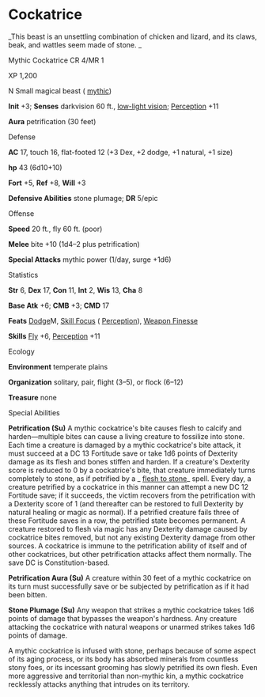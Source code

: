 # Cockatrice

_This beast is an unsettling combination of chicken and lizard, and its claws, beak, and wattles seem made of stone. _

Mythic Cockatrice CR 4/MR 1

XP 1,200

N Small magical beast ( [mythic](mythicAdventures/mythicMonsters.md#_mythic-subtype))

**Init** +3; **Senses** darkvision 60 ft., [low-light vision](monsters/universalMonsterRules.md#_low-light-vision); [Perception](skills/perception.md#_perception) +11

**Aura** petrification (30 feet)

Defense

**AC** 17, touch 16, flat-footed 12 (+3 Dex, +2 dodge, +1 natural, +1 size)

**hp** 43 (6d10+10)

**Fort** +5, **Ref** +8, **Will** +3

**Defensive Abilities** stone plumage; **DR** 5/epic

Offense

**Speed** 20 ft., fly 60 ft. (poor)

**Melee** bite +10 (1d4–2 plus petrification)

**Special Attacks** mythic power (1/day, surge +1d6)

Statistics

**Str** 6, **Dex** 17, **Con** 11, **Int** 2, **Wis** 13, **Cha** 8

**Base Atk** +6; **CMB** +3; **CMD** 17

**Feats** [Dodge](mythicAdventures/mythicFeats.md#_dodge-mythic)M, [Skill Focus](feats.md#_skill-focus) ( [Perception](skills/perception.md#_perception)), [Weapon Finesse](feats.md#_weapon-finesse)

**Skills** [Fly](skills/fly.md#_fly) +6, [Perception](skills/perception.md#_perception) +11

Ecology

**Environment** temperate plains

**Organization** solitary, pair, flight (3–5), or flock (6–12)

**Treasure** none

Special Abilities

**Petrification (Su)** A mythic cockatrice's bite causes flesh to calcify and harden—multiple bites can cause a living creature to fossilize into stone. Each time a creature is damaged by a mythic cockatrice's bite attack, it must succeed at a DC 13 Fortitude save or take 1d6 points of Dexterity damage as its flesh and bones stiffen and harden. If a creature's Dexterity score is reduced to 0 by a cockatrice's bite, that creature immediately turns completely to stone, as if petrified by a _ [flesh to stone](spells/fleshToStone.md#_flesh-to-stone)_ spell. Every day, a creature petrified by a cockatrice in this manner can attempt a new DC 12 Fortitude save; if it succeeds, the victim recovers from the petrification with a Dexterity score of 1 (and thereafter can be restored to full Dexterity by natural healing or magic as normal). If a petrified creature fails three of these Fortitude saves in a row, the petrified state becomes permanent. A creature restored to flesh via magic has any Dexterity damage caused by cockatrice bites removed, but not any existing Dexterity damage from other sources. A cockatrice is immune to the petrification ability of itself and of other cockatrices, but other petrification attacks affect them normally. The save DC is Constitution-based.

**Petrification Aura (Su)** A creature within 30 feet of a mythic cockatrice on its turn must successfully save or be subjected by petrification as if it had been bitten.

**Stone Plumage (Su)** Any weapon that strikes a mythic cockatrice takes 1d6 points of damage that bypasses the weapon's hardness. Any creature attacking the cockatrice with natural weapons or unarmed strikes takes 1d6 points of damage.

A mythic cockatrice is infused with stone, perhaps because of some aspect of its aging process, or its body has absorbed minerals from countless stony foes, or its incessant grooming has slowly petrified its own flesh. Even more aggressive and territorial than non-mythic kin, a mythic cockatrice recklessly attacks anything that intrudes on its territory.

